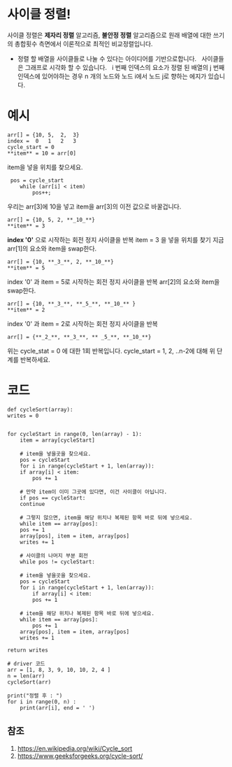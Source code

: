 ﻿# 사이클 정렬!

사이클 정렬은 **제자리 정렬** 알고리즘, **불안정 정렬** 알고리즘으로 원래 배열에 대한 쓰기의 총합횟수 측면에서 이론적으로 최적인 비교정렬입니다.

- 정렬 할 배열을 사이클들로 나눌 수 있다는 아이디어를 기반으로합니다.
  사이클들은 그래프로 시각화 할 수 있습니다.
  i 번째 인덱스의 요소가 정렬 된 배열의 j 번째 인덱스에 있어야하는 경우 n 개의 노드와 노드 i에서 노드 j로 향하는 에지가 있습니다.


# 예시

    arr[] = {10, 5,  2,  3}
    index =  0   1   2   3
    cycle_start = 0 
    **item** = 10 = arr[0]
    
item을 넣을 위치를 찾으세요.  
   

     pos = cycle_start
        while (arr[i] < item)  
            pos++;
        
우리는 arr[3]에 10을 넣고 item을 arr[3]의 이전 값으로 바꿀겁니다. 

    arr[] = {10, 5, 2, **_10_**} 
    **item** = 3 
    
 **index '0'** 으로 시작하는 회전 정지 사이클을 반복 
item = 3 을 넣을 위치를 찾기
지금 arr[1]의 요소와 item을 swap한다.

    
    arr[] = {10, **_3_**, 2, **_10_**} 
    **item** = 5

index '0' 과 item = 5로 시작하는 회전 정지 사이클을 반복
arr[2]의 요소와 item을 swap한다.
    
    arr[] = {10, **_3_**, **_5_**, **_10_** } 
    **item** = 2
    
index '0' 과 item = 2로 시작하는 회전 정지 사이클을 반복
    
    arr[] = {**_2_**, **_3_**, ** _5_**, **_10_**}  
    
위는 cycle_stat = 0 에 대한 1회 반복입니다.
cycle_start = 1, 2, ..n-2에 대해 위 단계를 반복하세요.

# 코드


    def cycleSort(array): 
    writes = 0
    	
    
    for cycleStart in range(0, len(array) - 1): 
    	item = array[cycleStart] 
    	
    	# item을 넣을곳을 찾으세요. 
    	pos = cycleStart 
    	for i in range(cycleStart + 1, len(array)): 
    	if array[i] < item: 
    		pos += 1
    	
    	# 만약 item이 이미 그곳에 있다면, 이건 사이클이 아닙니다. 
    	if pos == cycleStart: 
    	continue
    	
    	# 그렇지 않으면, item을 해당 위치나 복제된 항목 바로 뒤에 넣으세요. 
    	while item == array[pos]: 
    	pos += 1
    	array[pos], item = item, array[pos] 
    	writes += 1
    	
    	# 사이클의 나머지 부분 회전 
    	while pos != cycleStart: 
    		
    	# item을 넣을곳을 찾으세요.
    	pos = cycleStart 
    	for i in range(cycleStart + 1, len(array)): 
    		if array[i] < item: 
    		pos += 1
    		
    	# item을 해당 위치나 복제된 항목 바로 뒤에 넣으세요. 
    	while item == array[pos]: 
    		pos += 1
    	array[pos], item = item, array[pos] 
    	writes += 1
    	
    return writes 
    	
    # driver 코드 
    arr = [1, 8, 3, 9, 10, 10, 2, 4 ] 
    n = len(arr) 
    cycleSort(arr) 
    
    print("정렬 후 : ") 
    for i in range(0, n) : 
    	print(arr[i], end = ' ') 

## 참조

 1. https://en.wikipedia.org/wiki/Cycle_sort
 2.  https://www.geeksforgeeks.org/cycle-sort/

